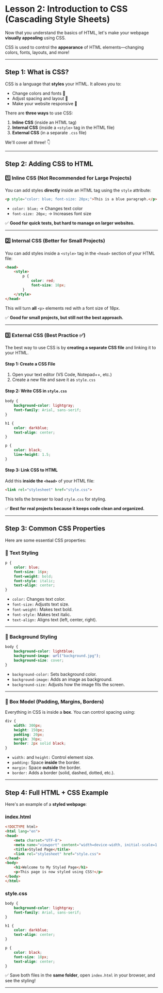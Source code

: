 # Lesson 2: Introduction to CSS (Cascading Style Sheets)

Now that you understand the basics of HTML, let's make your webpage **visually appealing** using CSS.

CSS is used to control the **appearance** of HTML elements—changing colors, fonts, layouts, and more!

---

## Step 1: What is CSS?
CSS is a language that **styles** your HTML. It allows you to:
- Change colors and fonts 🎨
- Adjust spacing and layout 📏
- Make your website responsive 📱

There are **three ways** to use CSS:
1. **Inline CSS** (inside an HTML tag)
2. **Internal CSS** (inside a `<style>` tag in the HTML file)
3. **External CSS** (in a separate `.css` file)

We'll cover all three! 👇

---

## Step 2: Adding CSS to HTML

### 1️⃣ **Inline CSS** (Not Recommended for Large Projects)
You can add styles **directly** inside an HTML tag using the `style` attribute:

```html
<p style="color: blue; font-size: 20px;">This is a blue paragraph.</p>
```
- `color: blue;` → Changes text color
- `font-size: 20px;` → Increases font size

✅ **Good for quick tests, but hard to manage on larger websites.**

---

### 2️⃣ **Internal CSS** (Better for Small Projects)
You can add styles inside a `<style>` tag in the `<head>` section of your HTML file:

```html
<head>
    <style>
        p {
            color: red;
            font-size: 18px;
        }
    </style>
</head>
```
This will turn **all** `<p>` elements red with a font size of 18px.

✅ **Good for small projects, but still not the best approach.**

---

### 3️⃣ **External CSS** (Best Practice ✅)
The best way to use CSS is by **creating a separate CSS file** and linking it to your HTML.

#### **Step 1: Create a CSS File**
1. Open your text editor (VS Code, Notepad++, etc.)
2. Create a new file and save it as `style.css`

#### **Step 2: Write CSS in `style.css`**
```css
body {
    background-color: lightgray;
    font-family: Arial, sans-serif;
}

h1 {
    color: darkblue;
    text-align: center;
}

p {
    color: black;
    line-height: 1.5;
}
```

#### **Step 3: Link CSS to HTML**
Add this **inside the `<head>`** of your HTML file:
```html
<link rel="stylesheet" href="style.css">
```
This tells the browser to load `style.css` for styling.

✅ **Best for real projects because it keeps code clean and organized.**

---

## Step 3: Common CSS Properties
Here are some essential CSS properties:

### 🔹 **Text Styling**
```css
p {
    color: blue;
    font-size: 16px;
    font-weight: bold;
    font-style: italic;
    text-align: center;
}
```
- `color:` Changes text color.
- `font-size:` Adjusts text size.
- `font-weight:` Makes text bold.
- `font-style:` Makes text italic.
- `text-align:` Aligns text (left, center, right).

---

### 🎨 **Background Styling**
```css
body {
    background-color: lightblue;
    background-image: url("background.jpg");
    background-size: cover;
}
```
- `background-color:` Sets background color.
- `background-image:` Adds an image as background.
- `background-size:` Adjusts how the image fits the screen.

---

### 📏 **Box Model (Padding, Margins, Borders)**
Everything in CSS is inside a **box**. You can control spacing using:

```css
div {
    width: 300px;
    height: 150px;
    padding: 20px;
    margin: 30px;
    border: 2px solid black;
}
```
- `width:` and `height:` Control element size.
- `padding:` Space **inside** the border.
- `margin:` Space **outside** the border.
- `border:` Adds a border (solid, dashed, dotted, etc.).

---

## Step 4: Full HTML + CSS Example
Here's an example of a **styled webpage**:

### **index.html**
```html
<!DOCTYPE html>
<html lang="en">
<head>
    <meta charset="UTF-8">
    <meta name="viewport" content="width=device-width, initial-scale=1.0">
    <title>Styled Page</title>
    <link rel="stylesheet" href="style.css">
</head>
<body>
    <h1>Welcome to My Styled Page</h1>
    <p>This page is now styled using CSS!</p>
</body>
</html>
```

### **style.css**
```css
body {
    background-color: lightgray;
    font-family: Arial, sans-serif;
}

h1 {
    color: darkblue;
    text-align: center;
}

p {
    color: black;
    font-size: 18px;
    text-align: center;
}
```

✅ Save both files in the **same folder**, open `index.html` in your browser, and see the styling!

---
